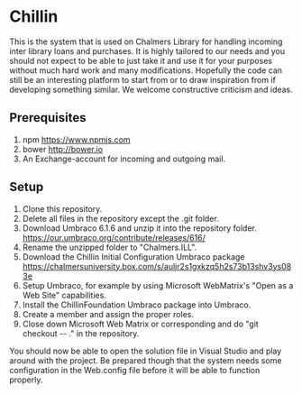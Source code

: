 ﻿# Chillin

This is the system that is used on Chalmers Library for handling incoming inter library loans and purchases. It is highly tailored to our needs and you should not expect to be able to just take it and use it for your purposes without much hard work and many modifications. Hopefully the code can still be an interesting platform to start from or to draw inspiration from if developing something similar. We welcome constructive criticism and ideas.

## Prerequisites
1. npm https://www.npmjs.com
2. bower http://bower.io
3. An Exchange-account for incoming and outgoing mail.

## Setup
1. Clone this repository.
2. Delete all files in the repository except the .git folder.
3. Download Umbraco 6.1.6 and unzip it into the repository folder. https://our.umbraco.org/contribute/releases/616/
4. Rename the unzipped folder to "Chalmers.ILL".
5. Download the Chillin Initial Configuration Umbraco package https://chalmersuniversity.box.com/s/auljr2s1gxkzq5h2s73b13shv3ys083e
6. Setup Umbraco, for example by using Microsoft WebMatrix's "Open as a Web Site" capabilities.
7. Install the ChillinFoundation Umbraco package into Umbraco.
8. Create a member and assign the proper roles.
9. Close down Microsoft Web Matrix or corresponding and do "git checkout -- ." in the repository.

You should now be able to open the solution file in Visual Studio and play around with the project. Be prepared though that the system needs some configuration in the Web.config file before it will be able to function properly.
